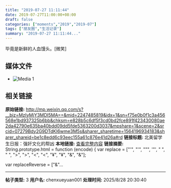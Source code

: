 ```yaml
---
title: "2019-07-27 11:11:44"
date: 2019-07-27T11:00:00+08:00
draft: false
categories: ["moments","2019","2019-07"]
tags: ["朋友圈","生活记录"]
summary: "2019-07-27 11:11:44..."
---
```


毕竟是新鲜的人血馒头。[微笑]

## 媒体文件

- ![Media 1](/Moments/photos/2019-07-27/201907271111440.jpg)

## 相关链接

**原始链接:** http://mp.weixin.qq.com/s?__biz=MzIyMjY3MDI5MA==&mid=2247485819&idx=1&sn=f75e0b0f1c3a456568e1bd937325b6bb&chksm=e828b5c6df5f3cd0bd2fce891f423430080ae2da42790e635ba40bdd09dd5fde5363200d3037&mpshare=1&scene=2&srcid=07279Bdy2G9DTdKI6wme3M5s&sharer_sharetime=1564196934183&sharer_shareid=be1c8edd6c93eec155a61c876e41d26a#rd
**链接标题:** 北美留学生日报：强奸文化的帮凶
**本地链接:** [查看完整内容](/link_content/2019/07/2019-07-27-1/link_content/)
**链接摘要:** String.prototype.html = function (encode) {
  var replace = ["&#39;", "'", "&quot;", '"', "&nbsp;", " ", "&gt;", ">", "&lt;", "<", "&yen;", "¥", "&amp;", "&"];
 
 
 
 
 
  
  var replaceReverse = ["&"...

---

**帖子类型:** 3
**用户名:** chenxueyuan001
**处理时间:** 2025/8/28 20:30:40